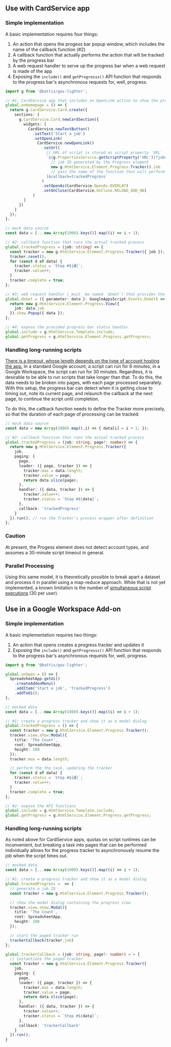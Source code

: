 ## Use with CardService app

### Simple implementation

A basic implementation requires four things:

1. An action that opens the progess bar popup window, which includes the name of the callback function (#2)
2. A callback function that actually performs the action that will be tracked by the progress bar
3. A web request handler to serve up the progress bar when a web request is made of the app
4. Exposing the `include()` and `getProgresss()` API function that responds to the progress bar's asynchronous requests for, well, progress.

```ts
import g from '@battis/gas-lighter';

// #1: CardService app that includes an OpenLink action to show the progress bar
global.onHomepage = () => {
  return g.CardService.Card.create({
    sections: [
      g.CardService.Card.newCardSection({
        widgets: [
          CardService.newTextButton()
            .setText('Start a job')
            .setOpenLink(
              CardService.newOpenLink()
                .setUrl(
                  // URL of script is stored as script property `URL`
                  `${g.PropertiesService.getScriptProperty('URL')}?job=${
                    // job ID generated by the Progress element
                    new g.HtmlService.Element.Progress.Tracker().job
                    // pass the name of the function that will perform the tracked job
                  }&callback=trackedProgress`
                )
                .setOpenAs(CardService.OpenAs.OVERLAY)
                .setOnClose(CardService.OnClose.RELOAD_ADD_ON)
            )
        ]
      })
    ]
  });
};

// mock data source
const data = [...new Array(1000).keys()].map((i) => i + 1);

// #2: callback function that runs the actual tracked process
global.trackedProgress = (job: string) => {
  const tracker = new g.HtmlService.Element.Progress.Tracker({ job });
  tracker.reset();
  for (const d of data) {
    tracker.status = `Step #${d}`;
    tracker.value++;
  }
  tracker.complete = true;
};

// #3: web request handler (_must_ be named `doGet`) that provides the actual progress bar
global.doGet = ({ parameter: data }: GoogleAppsScript.Events.DoGet) => {
  return new g.HtmlService.Element.Progress.View({
    job: data.job
  }).show.Popup({ data });
};

// #4: expose the provided progress bar status handler
global.include = g.HtmlService.Template.include;
global.getProgress = g.HtmlService.Element.Progress.getProgress;
```

### Handling long-running scripts

[There is a timeout, whose length depends on the type of account hosting the app.](https://developers.google.com/apps-script/guides/services/quotas) In a standard Google account, a script can run for 6 minutes, in a Google Workspace, the script can run for 30 minutes. Regardless, it is desirable to be able to run scripts that take longer than that. To do this, the data needs to be broken into pages, with each page processed separately. With this setup, the progress bar can detect when it is getting close to timing out, note its current page, and relaunch the callback at the next page, to continue the script until completion.

To do this, the callback function needs to define the Tracker more precisely, so that the duration of each page of processing can be tracked:

```ts
// mock data source
const data = new Array(1000).map((,i) => { data[i] = i + 1; });

// #2: callback function that runs the actual tracked process
global.trackedProgress = (job: string, page?: number) => {
  return new g.HtmlService.Element.Progress.Tracker({
    job,
    paging: {
      page,
      loader: ({ page, tracker }) => {
        tracker.max = data.length;
        tracker.value = page;
        return data.slice(page);
      },
      handler: ({ data, tracker }) => {
        tracker.value++;
        tracker.status = `Step #${data}`;
      },
      callback: 'trackedProgress'
    }
  }).run(); // run the Tracker's process wrapper after definition
};
```

### Caution

At present, the Progess element does not detect account types, and assumes a 30-minute script timeout in general.

### Parallel Processing

Using this same model, it is theoretically possible to break apart a dataset and process it in parallel using a map-reduce approach. While that is not yet implemented, a known limitation is the number of [simultaneous script executions](https://developers.google.com/apps-script/guides/services/quotas) (30 per user).

## Use in a Google Workspace Add-on

### Simple implementation

A basic implementation requires two things:

1. An action that opens creates a progress tracker and updates it
2. Exposing the `include()` and `getProgresss()` API function that responds to the progress bar's asynchronous requests for, well, progress.

```ts
import g from '@battis/gas-lighter';

global.onOpen = () => {
  SpreadsheetApp.getUi()
    .createAddonMenu()
    .addItem('Start a job', 'trackedProgress')
    .addToUi();
};

// mocked data
const data = [...new Array(1000).keys()].map((i) => i + 1);

// #1: create a progress tracker and show it as a modal dialog
global.trackedProgress = () => {
  const tracker = new g.HtmlService.Element.Progress.Tracker();
  tracker.view.show.Modal({
    title: 'The Count',
    root: SpreadsheetApp,
    height: 100
  });
  tracker.max = data.length;

  // perform the the task, updating the tracker
  for (const d of data) {
    tracker.status = `Step #${d}`;
    tracker.value++;
  }
  tracker.complete = true;
};

// #2: expose the API functions
global.include = g.HtmlService.Template.include;
global.getProgress = g.HtmlService.Element.Progress.getProgress;
```

### Handling long-running scripts

As noted above for CardService apps, quotas on script runtimes can be inconvenient, but breaking a task into pages that can be performed individually allows for the progress tracker to asynchronously resume the job when the script times out.

```ts
// mocked data
const data = [...new Array(1000).keys()].map((i) => i + 1);

// #1: create a progress tracker and show it as a modal dialog
global.trackedProgress =  => {
  // generate a job ID
  const tracker = new g.HtmlService.Element.Progress.Tracker();

  // show the modal dialog containing the progress view
  tracker.view.show.Modal({
    title: 'The Count',
    root: SpreadsheetApp,
    height: 100
  });

  // start the paged tracker run
  trackerCallback(tracker.job)
};

global.trackerCallback = (job: string, page?: number) = > {
  // instantiate the paged tracker
  const tracker = new g.HtmlService.Element.Progress.Tracker({
    job,
    paging: {
      page,
      loader: ({ page, tracker }) => {
        tracker.max = data.length;
        tracker.value = page;
        return data.slice(page);
      },
      handler: ({ data, tracker }) => {
        tracker.value++;
        tracker.status = `Step #${data}`;
      },
      callback: 'trackerCallback'
    }
  }).run();
}
```
